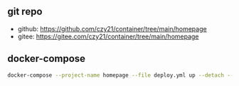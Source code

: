 ## git repo
  - github: https://github.com/czy21/container/tree/main/homepage
  - gitee: https://gitee.com/czy21/container/tree/main/homepage
## docker-compose
```bash
docker-compose --project-name homepage --file deploy.yml up --detach --remove-orphans
```